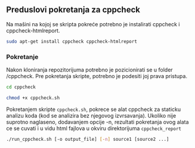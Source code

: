 ## Preduslovi pokretanja za cppcheck

Na mašini na kojoj se skripta pokreće potrebno je instalirati cppcheck i cppcheck-htmlreport.

```bash
sudo apt-get install cppcheck cppcheck-htmlreport
```

### Pokretanje
Nakon kloniranja repozitorijuma potrebno je pozicionirati se u folder /cppcheck.
Pre pokretanja skripte, potrebno je podesiti joj prava pristupa.

```bash
cd cppcheck

chmod +x cppcheck.sh

```

Pokretanjem skripte `cppcheck.sh`, pokrece se alat cppcheck za staticku analizu koda (kod se analizira bez njegovog izvrsavanja). Ukoliko nije suprotno naglaseno, dodavanjem opcije -n, rezultati pokretanja ovog alata ce se cuvati i u vidu html fajlova u okviru direktorijuma `cppcheck_report`

```bash
./run_cppcheck.sh [-o output_file] [-n] source1 [source2 ...]
```
